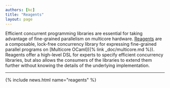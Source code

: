 ```yaml
---
authors: [kc]
title: "Reagents"
layout: page
---
```


Efficient concurrent programming libraries are essential for taking advantage of fine-grained parallelism on multicore hardware. [Reagents](https://github.com/ocamllabs/reagents) are a composable, lock-free concurrency library for expressing fine-grained parallel programs on [Multicore OCaml]({% link _doc/multicore.md %}). Reagents offer a high-level DSL for experts to specify efficient concurrency libraries, but also allows the consumers of the libraries to extend them further without knowing the details of the underlying implementation.

----

{% include news.html name="reagents" %}

